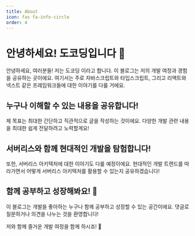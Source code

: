 ```yaml
---
title: About
icon: fas fa-info-circle
order: 4
---
```


# 안녕하세요! 도코딩입니다 👋

안녕하세요, 여러분들! 저는 도코딩 이라고 합니다. 이 블로그는 저의 개발 여정과 경험을 공유하는 곳이에요. 여기서는 주로 자바스크립트와 타입스크립트, 그리고 리액트와 넥스트 같은 프레임워크들에 대한 이야기를 다룰 거에요.

## 누구나 이해할 수 있는 내용을 공유합니다!

제 목표는 최대한 간단하고 직관적으로 글을 작성하는 것이에요. 다양한 개발 관련 내용을 최대한 쉽게 전달하려고 노력할게요!

## 서버리스와 함께 현대적인 개발을 탐험합니다!

또한, 서버리스 아키텍처에 대한 이야기도 다룰 예정이에요. 현대적인 개발 트렌드를 따라가면서 어떻게 서버리스 아키텍처를 활용할 수 있는지 공유하겠습니다!

## 함께 공부하고 성장해봐요! 🚀

이 블로그는 개발을 좋아하는 누구나 함께 공부하고 성장할 수 있는 공간이에요. 댓글로 질문하거나 의견을 나누는 것을 환영합니다!

저와 함께 즐거운 개발 여정을 함께 하시죠! 🌟